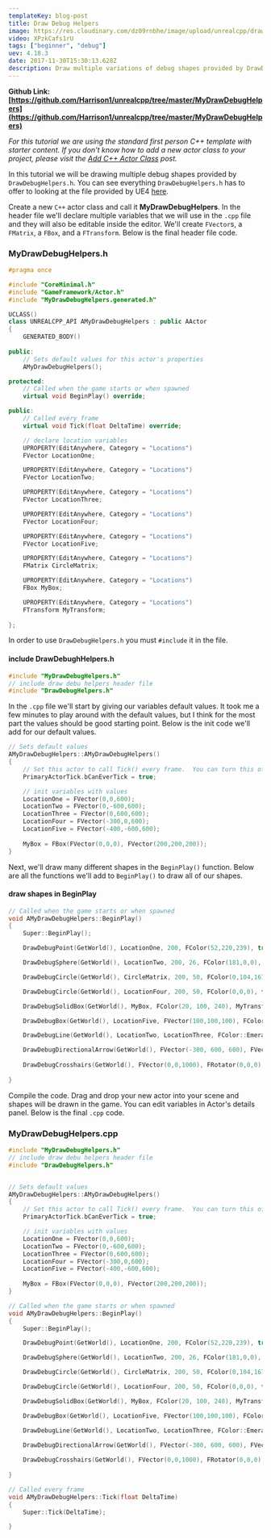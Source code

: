 ```yaml
---
templateKey: blog-post
title: Draw Debug Helpers
image: https://res.cloudinary.com/dz09rnbhe/image/upload/unrealcpp/draw-debug-helpers_hiskxe.jpg
video: XPzkCafs1rU
tags: ["beginner", "debug"]
uev: 4.18.3
date: 2017-11-30T15:30:13.628Z
description: Draw multiple variations of debug shapes provided by DrawDebugHelpers.h.
---
```

**Github Link: [https://github.com/Harrison1/unrealcpp/tree/master/MyDrawDebugHelpers](https://github.com/Harrison1/unrealcpp/tree/master/MyDrawDebugHelpers)**

*For this tutorial we are using the standard first person C++ template with starter content. If you don't know how to add a new actor class to your project, please visit the [Add C++ Actor Class](/add-actor-class) post.*

In this tutorial we will be drawing multiple debug shapes provided by `DrawDebugHelpers.h`. You can see everything `DrawDebugHelpers.h` has to offer to looking at the file provided by UE4 [here](https://github.com/EpicGames/UnrealEngine/blob/release/Engine/Source/Runtime/Engine/Public/DrawDebugHelpers.h).

Create a new `C++` actor class and call it **MyDrawDebugHelpers**. In the header file we'll declare multiple variables that we will use in the `.cpp` file and they will also be editable inside the editor. We'll create `FVector`s, a `FMatrix`, a `FBox`, and a `FTransform`. Below is the final header file code. 

### MyDrawDebugHelpers.h
```cpp
#pragma once

#include "CoreMinimal.h"
#include "GameFramework/Actor.h"
#include "MyDrawDebugHelpers.generated.h"

UCLASS()
class UNREALCPP_API AMyDrawDebugHelpers : public AActor
{
	GENERATED_BODY()
	
public:	
	// Sets default values for this actor's properties
	AMyDrawDebugHelpers();

protected:
	// Called when the game starts or when spawned
	virtual void BeginPlay() override;

public:	
	// Called every frame
	virtual void Tick(float DeltaTime) override;

	// declare location variables
	UPROPERTY(EditAnywhere, Category = "Locations")
	FVector LocationOne;

	UPROPERTY(EditAnywhere, Category = "Locations")
	FVector LocationTwo;

	UPROPERTY(EditAnywhere, Category = "Locations")
	FVector LocationThree;

	UPROPERTY(EditAnywhere, Category = "Locations")
	FVector LocationFour;

	UPROPERTY(EditAnywhere, Category = "Locations")
	FVector LocationFive;

	UPROPERTY(EditAnywhere, Category = "Locations")
	FMatrix CircleMatrix;

	UPROPERTY(EditAnywhere, Category = "Locations")
	FBox MyBox;

	UPROPERTY(EditAnywhere, Category = "Locations")
	FTransform MyTransform;
	
};
```

In order to use `DrawDebugHelpers.h` you must `#include` it in the file.

#### include DrawDebughHelpers.h
```cpp
#include "MyDrawDebugHelpers.h"
// include draw debu helpers header file
#include "DrawDebugHelpers.h"
```

In the `.cpp` file we'll start by giving our variables default values. It took me a few minutes to play around with the default values, but I think for the most part the values should be good starting point. Below is the init code we'll add for our default values.

```cpp
// Sets default values
AMyDrawDebugHelpers::AMyDrawDebugHelpers()
{
 	// Set this actor to call Tick() every frame.  You can turn this off to improve performance if you don't need it.
	PrimaryActorTick.bCanEverTick = true;

	// init variables with values
	LocationOne = FVector(0,0,600);
	LocationTwo = FVector(0,-600,600);
	LocationThree = FVector(0,600,600);
	LocationFour = FVector(-300,0,600);
	LocationFive = FVector(-400,-600,600);
	
	MyBox = FBox(FVector(0,0,0), FVector(200,200,200));
}
```

Next, we'll draw many different shapes in the `BeginPlay()` function. Below are all the functions we'll add to `BeginPlay()` to draw all of our shapes.

#### draw shapes in BeginPlay
```cpp
// Called when the game starts or when spawned
void AMyDrawDebugHelpers::BeginPlay()
{
	Super::BeginPlay();

	DrawDebugPoint(GetWorld(), LocationOne, 200, FColor(52,220,239), true);

	DrawDebugSphere(GetWorld(), LocationTwo, 200, 26, FColor(181,0,0), true, -1, 0, 2);

	DrawDebugCircle(GetWorld(), CircleMatrix, 200, 50, FColor(0,104,167), true, -1, 0, 10);

	DrawDebugCircle(GetWorld(), LocationFour, 200, 50, FColor(0,0,0), true, -1, 0, 10);

	DrawDebugSolidBox(GetWorld(), MyBox, FColor(20, 100, 240), MyTransform, true);

	DrawDebugBox(GetWorld(), LocationFive, FVector(100,100,100), FColor::Purple, true, -1, 0, 10);

	DrawDebugLine(GetWorld(), LocationTwo, LocationThree, FColor::Emerald, true, -1, 0, 10);

	DrawDebugDirectionalArrow(GetWorld(), FVector(-300, 600, 600), FVector(-300, -600, 600), 120.f, FColor::Magenta, true, -1.f, 0, 5.f);
	
	DrawDebugCrosshairs(GetWorld(), FVector(0,0,1000), FRotator(0,0,0), 500.f, FColor::White, true, -1.f, 0);
	
}
```

Compile the code. Drag and drop your new actor into your scene and shapes will be drawn in the game. You can edit variables in Actor's details panel. Below is the final `.cpp` code.

### MyDrawDebugHelpers.cpp
```cpp
#include "MyDrawDebugHelpers.h"
// include draw debu helpers header file
#include "DrawDebugHelpers.h"


// Sets default values
AMyDrawDebugHelpers::AMyDrawDebugHelpers()
{
 	// Set this actor to call Tick() every frame.  You can turn this off to improve performance if you don't need it.
	PrimaryActorTick.bCanEverTick = true;

	// init variables with values
	LocationOne = FVector(0,0,600);
	LocationTwo = FVector(0,-600,600);
	LocationThree = FVector(0,600,600);
	LocationFour = FVector(-300,0,600);
	LocationFive = FVector(-400,-600,600);
	
	MyBox = FBox(FVector(0,0,0), FVector(200,200,200));
}

// Called when the game starts or when spawned
void AMyDrawDebugHelpers::BeginPlay()
{
	Super::BeginPlay();

	DrawDebugPoint(GetWorld(), LocationOne, 200, FColor(52,220,239), true);

	DrawDebugSphere(GetWorld(), LocationTwo, 200, 26, FColor(181,0,0), true, -1, 0, 2);

	DrawDebugCircle(GetWorld(), CircleMatrix, 200, 50, FColor(0,104,167), true, -1, 0, 10);

	DrawDebugCircle(GetWorld(), LocationFour, 200, 50, FColor(0,0,0), true, -1, 0, 10);

	DrawDebugSolidBox(GetWorld(), MyBox, FColor(20, 100, 240), MyTransform, true);

	DrawDebugBox(GetWorld(), LocationFive, FVector(100,100,100), FColor::Purple, true, -1, 0, 10);

	DrawDebugLine(GetWorld(), LocationTwo, LocationThree, FColor::Emerald, true, -1, 0, 10);

	DrawDebugDirectionalArrow(GetWorld(), FVector(-300, 600, 600), FVector(-300, -600, 600), 120.f, FColor::Magenta, true, -1.f, 0, 5.f);
	
	DrawDebugCrosshairs(GetWorld(), FVector(0,0,1000), FRotator(0,0,0), 500.f, FColor::White, true, -1.f, 0);
	
}

// Called every frame
void AMyDrawDebugHelpers::Tick(float DeltaTime)
{
	Super::Tick(DeltaTime);

}
```